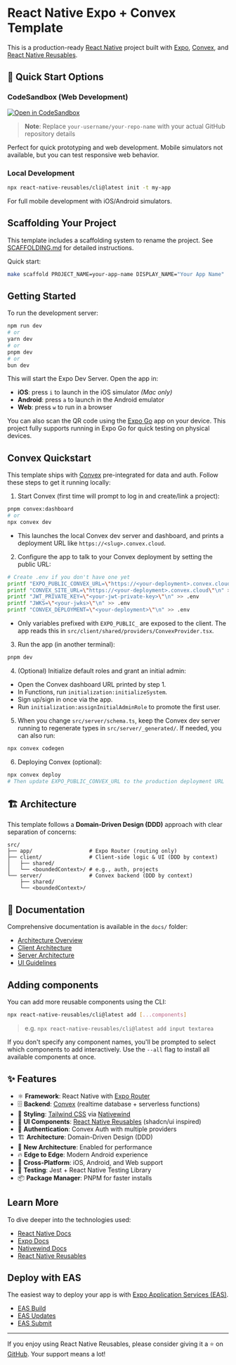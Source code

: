 # React Native Expo + Convex Template

This is a production-ready [React Native](https://reactnative.dev/) project built with [Expo](https://expo.dev/), [Convex](https://convex.dev), and [React Native Reusables](https://reactnativereusables.com).

## 🚀 Quick Start Options

### CodeSandbox (Web Development)
[![Open in CodeSandbox](https://codesandbox.io/static/img/play-codesandbox.svg)](https://codesandbox.io/p/github/your-username/your-repo-name)

> **Note**: Replace `your-username/your-repo-name` with your actual GitHub repository details

Perfect for quick prototyping and web development. Mobile simulators not available, but you can test responsive web behavior.

### Local Development
```bash
npx react-native-reusables/cli@latest init -t my-app
```

For full mobile development with iOS/Android simulators.

## Scaffolding Your Project

This template includes a scaffolding system to rename the project. See [SCAFFOLDING.md](./SCAFFOLDING.md) for detailed instructions.

Quick start:

```bash
make scaffold PROJECT_NAME=your-app-name DISPLAY_NAME="Your App Name"
```

## Getting Started

To run the development server:

```bash
npm run dev
# or
yarn dev
# or
pnpm dev
# or
bun dev
```

This will start the Expo Dev Server. Open the app in:

- **iOS**: press `i` to launch in the iOS simulator _(Mac only)_
- **Android**: press `a` to launch in the Android emulator
- **Web**: press `w` to run in a browser

You can also scan the QR code using the [Expo Go](https://expo.dev/go) app on your device. This project fully supports running in Expo Go for quick testing on physical devices.

## Convex Quickstart

This template ships with [Convex](https://docs.convex.dev/) pre-integrated for data and auth. Follow these steps to get it running locally:

1) Start Convex (first time will prompt to log in and create/link a project):

```bash
pnpm convex:dashboard
# or
npx convex dev
```

- This launches the local Convex dev server and dashboard, and prints a deployment URL like `https://<slug>.convex.cloud`.

2) Configure the app to talk to your Convex deployment by setting the public URL:

```bash
# Create .env if you don't have one yet
printf "EXPO_PUBLIC_CONVEX_URL=\"https://<your-deployment>.convex.cloud\"\n" >> .env
printf "CONVEX_SITE_URL=\"https://<your-deployment>.convex.cloud\"\n" >> .env
printf "JWT_PRIVATE_KEY=\"<your-jwt-private-key>\"\n" >> .env
printf "JWKS=\"<your-jwks>\"\n" >> .env
printf "CONVEX_DEPLOYMENT=\"<your-deployment>\"\n" >> .env
```

- Only variables prefixed with `EXPO_PUBLIC_` are exposed to the client. The app reads this in `src/client/shared/providers/ConvexProvider.tsx`.

3) Run the app (in another terminal):

```bash
pnpm dev
```

4) (Optional) Initialize default roles and grant an initial admin:

- Open the Convex dashboard URL printed by step 1.
- In Functions, run `initialization:initializeSystem`.
- Sign up/sign in once via the app.
- Run `initialization:assignInitialAdminRole` to promote the first user.

5) When you change `src/server/schema.ts`, keep the Convex dev server running to regenerate types in `src/server/_generated/`. If needed, you can also run:

```bash
npx convex codegen
```

6) Deploying Convex (optional):

```bash
npx convex deploy
# Then update EXPO_PUBLIC_CONVEX_URL to the production deployment URL
```

## 🏗️ Architecture

This template follows a **Domain-Driven Design (DDD)** approach with clear separation of concerns:

```
src/
├── app/                  # Expo Router (routing only)
├── client/               # Client-side logic & UI (DDD by context)
│   ├── shared/
│   └── <boundedContext>/ # e.g., auth, projects
└── server/               # Convex backend (DDD by context)
    ├── shared/
    └── <boundedContext>/
```

## 📖 Documentation

Comprehensive documentation is available in the `docs/` folder:

- [Architecture Overview](docs/architecture/overview.md)
- [Client Architecture](docs/architecture/client.md)
- [Server Architecture](docs/architecture/server.md)
- [UI Guidelines](docs/ui/overview.md)

## Adding components

You can add more reusable components using the CLI:

```bash
npx react-native-reusables/cli@latest add [...components]
```

> e.g. `npx react-native-reusables/cli@latest add input textarea`

If you don't specify any component names, you'll be prompted to select which components to add interactively. Use the `--all` flag to install all available components at once.

## ✨ Features

- ⚛️ **Framework**: React Native with [Expo Router](https://expo.dev/router)
- 🗄️ **Backend**: [Convex](https://convex.dev) (realtime database + serverless functions)
- 🎨 **Styling**: [Tailwind CSS](https://tailwindcss.com/) via [Nativewind](https://www.nativewind.dev/)
- 🧩 **UI Components**: [React Native Reusables](https://github.com/founded-labs/react-native-reusables) (shadcn/ui inspired)
- 🔐 **Authentication**: Convex Auth with multiple providers
- 🏗️ **Architecture**: Domain-Driven Design (DDD)
- 🚀 **New Architecture**: Enabled for performance
- 🔥 **Edge to Edge**: Modern Android experience
- 📱 **Cross-Platform**: iOS, Android, and Web support
- 🧪 **Testing**: Jest + React Native Testing Library
- 📦 **Package Manager**: PNPM for faster installs

## Learn More

To dive deeper into the technologies used:

- [React Native Docs](https://reactnative.dev/docs/getting-started)
- [Expo Docs](https://docs.expo.dev/)
- [Nativewind Docs](https://www.nativewind.dev/)
- [React Native Reusables](https://reactnativereusables.com)

## Deploy with EAS

The easiest way to deploy your app is with [Expo Application Services (EAS)](https://expo.dev/eas).

- [EAS Build](https://docs.expo.dev/build/introduction/)
- [EAS Updates](https://docs.expo.dev/eas-update/introduction/)
- [EAS Submit](https://docs.expo.dev/submit/introduction/)

---

If you enjoy using React Native Reusables, please consider giving it a ⭐ on [GitHub](https://github.com/founded-labs/react-native-reusables). Your support means a lot!